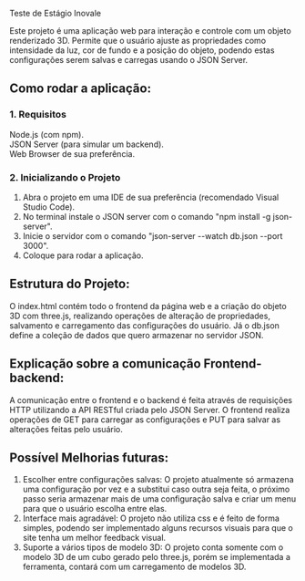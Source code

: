 Teste de Estágio Inovale

Este projeto é uma aplicação web para interação e controle com um objeto renderizado 3D. Permite que o usuário ajuste as propriedades como intensidade da luz, cor de fundo e a posição do objeto, podendo estas configurações serem salvas e carregas usando o JSON Server.

## Como rodar a aplicação:

### 1. Requisitos
Node.js (com npm).  
JSON Server (para simular um backend).  
Web Browser de sua preferência.

### 2. Inicializando o Projeto

1. Abra o projeto em uma IDE de sua preferência (recomendado Visual Studio Code).  
2. No terminal instale o JSON server com o comando "npm install -g json-server".  
3. Inicie o servidor com o comando "json-server --watch db.json --port 3000".  
4. Coloque para rodar a aplicação.

## Estrutura do Projeto:
O index.html contém todo o frontend da página web e a criação do objeto 3D com three.js, realizando operações de alteração de propriedades, salvamento e carregamento das configurações do usuário. Já o db.json define a coleção de dados que quero armazenar no servidor JSON.

## Explicação sobre a comunicação Frontend-backend:
A comunicação entre o frontend e o backend é feita através de requisições HTTP utilizando a API RESTful criada pelo JSON Server. O frontend realiza operações de GET para carregar as configurações e PUT para salvar as alterações feitas pelo usuário.

## Possível Melhorias futuras:
1. Escolher entre configurações salvas: O projeto atualmente só armazena uma configuração por vez e a substitui caso outra seja feita, o próximo passo seria armazenar mais de uma configuração salva e criar um menu para que o usuário escolha entre elas.  
2. Interface mais agradável: O projeto não utiliza css e é feito de forma simples, podendo ser implementado alguns recursos visuais para que o site tenha um melhor feedback visual.  
3. Suporte a vários tipos de modelo 3D: O projeto conta somente com o modelo 3D de um cubo gerado pelo three.js, porém se implementada a ferramenta, contará com um carregamento de modelos 3D.

